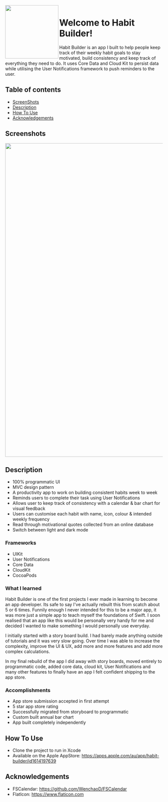 
<img align="left" width="170" height="170" src="https://user-images.githubusercontent.com/50789735/171336227-6fdef91f-89c8-4aa6-9e1d-b9095d83433e.png">

# Welcome to Habit Builder!

Habit Builder is an app I built to help people keep track of their weekly habit goals to stay motivated, build consistency and keep track of everything they need to do. It uses Core Data and Cloud Kit to persist data while utilising the User Notifications framework to push reminders to the user.

## Table of contents
* [ScreenShots](#screenshots)
* [Description](#description) 
* [How To Use](#how-to-use)
* [Acknowledgements](#acknowledgements)

## Screenshots

<img align="center" width="1000" src="https://user-images.githubusercontent.com/50789735/171388265-32e794ab-96e8-493d-9efa-8ab2618ed529.png">

## Description

- 100% programmatic UI
- MVC design pattern
- A productivity app to work on building consistent habits week to week
- Reminds users to complete their task using User Notifications
- Allows user to keep track of consistency with a calendar & bar chart for visual feedback
- Users can customise each habit with name, icon, colour & intended weekly frequency
- Read through motivational quotes collected from an online database
- Switch between light and dark mode

### Frameworks
- UIKit
- User Notifications
- Core Data
- CloudKit
- CocoaPods

### What I learned

Habit Builder is one of the first projects I ever made in learning to become an app developer. Its safe to say I've actually rebuilt this from scatch about 5 or 6 times. Funnily enough I never intended for this to be a major app, it was more just a simple app to teach myself the foundations of Swift. I soon realised that an app like this would be personally very handy for me and decided I wanted to make something I would personally use everyday. 

I initially started with a story board build. I had barely made anything outside of tutorials and it was very slow going. Over time I was able to increase the complexity, improve the UI & UX, add more and more features and add more complex calculations. 

In my final rebuild of the app I did away with story boards, moved entirely to programmatic code, added core data, cloud kit, User Notifications and many other features to finally have an app I felt confident shipping to the app store. 

### Accomplishments
- App store submission accepted in first attempt
- 5 star app store rating
- Successfully migrated from storyboard to programmatic
- Custom built annual bar chart
- App built completely independently

## How To Use

- Clone the project to run in Xcode
- Available on the Apple AppStore: https://apps.apple.com/au/app/habit-builder/id1614197639

## Acknowledgements

- FSCalendar: https://github.com/WenchaoD/FSCalendar
- FlatIcon: https://www.flaticon.com


